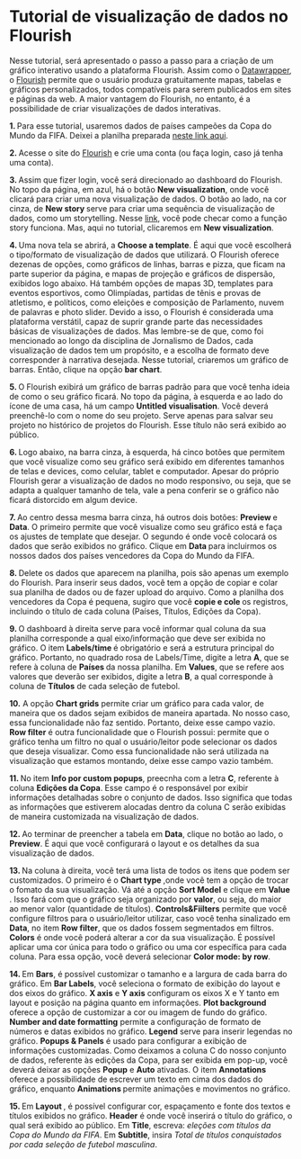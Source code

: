 # Tutorial de visualização de dados no Flourish
<p> Nesse tutorial, será apresentado o passo a passo para a criação de um gráfico interativo usando a plataforma Flourish. Assim como o <a href="https://www.datawrapper.de/"> Datawrapper</a>, o <a href="https://flourish.studio/"> Flourish</a> permite que o usuário produza gratuitamente mapas, tabelas e gráficos personalizados, todos compatíveis para serem publicados em sites e páginas da web. A maior vantagem do Flourish, no entanto, é a possibilidade de criar visualizações de dados interativas. 
  
<p> <b> 1. </b> Para esse tutorial, usaremos dados de países campeões da Copa do Mundo da FIFA. Deixei a planilha preparada <a href="https://docs.google.com/spreadsheets/d/1DZbNlSDODC12Lj6ace1y6IJs6I1UsLNZ1NI7pUBppMg/edit?usp=sharing"> neste link aqui</a>. 
<p> <b> 2. </b> Acesse o site do <a href="https://flourish.studio/"> Flourish</a> e crie uma conta (ou faça login, caso já tenha uma conta).
<p> <b> 3. </b> Assim que fizer login, você será direcionado ao dashboard do Flourish. No topo da página, em azul, há o botão <b> New visualization</b>, onde você clicará para  criar uma nova visualização de dados. O botão ao lado, na cor cinza, de <b> New story </b> serve para criar uma sequência de visualização de dados, como um storytelling. Nesse <a href="https://help.flourish.studio/article/13-creating-a-story"> link</a>, você pode checar como a função story funciona. Mas, aqui no tutorial, clicaremos em <b> New visualization</b>.
<p> <b> 4. </b> Uma nova tela se abrirá, a <b> Choose a template</b>. É aqui que você escolherá o tipo/formato de visualização de dados que utilizará. O Flourish oferece dezenas de opções, como gráficos de linhas, barras e pizza, que ficam na parte superior da página, e mapas de projeção e gráficos de dispersão, exibidos logo abaixo. Há também opções de mapas 3D, templates para eventos esportivos, como Olimpíadas, partidas de tênis e provas de atletismo, e políticos, como eleições e composição de Parlamento, nuvem de palavras e photo slider. Devido a isso, o Flourish é considerada uma plataforma verstátil, capaz de suprir grande parte das necessidades básicas de visualizações de dados. Mas lembre-se de que, como foi mencionado ao longo da disciplina de Jornalismo de Dados, cada visualização de dados tem um propósito, e a escolha de formato deve corresponder à narrativa desejada. Nesse tutorial, criaremos um gráfico de barras. Então, clique na opção <b> bar chart</b>.
<p> <b> 5. </b> O Flourish exibirá um gráfico de barras padrão para que você tenha ideia de como o seu gráfico ficará. No topo da página, à esquerda e ao lado do ícone de uma casa, há um campo <b> Untitled visualisation</b>. Você deverá preenchê-lo com o nome do seu projeto. Serve apenas para salvar seu projeto no histórico de projetos do Flourish. Esse título não será exibido ao público. 
<p> <b> 6. </b> Logo abaixo, na barra cinza, à esquerda, há cinco botões que permitem que você visualize como seu gráfico será exibido em diferentes tamanhos de telas e devices, como celular, tablet e computador. Apesar do próprio Flourish gerar a visualização de dados no modo responsivo, ou seja, que se adapta a qualquer tamanho de tela, vale a pena conferir se o gráfico não ficará distorcido em algum device. 
<p> <b> 7. </b> Ao centro dessa mesma barra cinza, há outros dois botões: <b> Preview </b> e <b> Data</b>. O primeiro permite que você visualize como seu gráfico está e faça os ajustes de template que desejar. O segundo é onde você colocará os dados que serão exibidos no gráfico. Clique em <b> Data </b> para incluirmos os nossos dados dos países vencedores da Copa do Mundo da FIFA.
<p> <b> 8. </b> Delete os dados que aparecem na planilha, pois são apenas um exemplo do Flourish. Para inserir seus dados, você tem a opção de copiar e colar sua planilha de dados ou de fazer upload do arquivo. Como a planilha dos vencedores da Copa é pequena, sugiro que você <b> copie e cole </b> os registros, incluindo o título de cada coluna (Países, Títulos, Edições da Copa).
<p> <b> 9. </b> O dashboard à direita serve para você informar qual coluna da sua planilha corresponde a qual eixo/informação que deve ser exibida no gráfico. O item <b> Labels/time </b> é obrigatório e será a estrutura principal do gráfico. Portanto, no quadrado rosa de Labels/Time, digite a letra <b> A</b>, que se refere à coluna de <b> Países </b> da nossa planilha.  Em <b> Values</b>, que se refere aos valores que deverão ser exibidos, digite a letra <b> B</b>, a qual corresponde à coluna de <b> Títulos</b> de cada seleção de futebol. 
 <p> <b>10.</b> A opção <b>Chart grids</b> permite criar um gráfico para cada valor, de maneira que os dados sejam exibidos de maneira apartada. No nosso caso, essa funcionalidade não faz sentido. Portanto, deixe esse campo vazio. <b>Row filter</b> é outra funcionalidade que o Flourish possui: permite que o gráfico tenha um filtro no qual o usuário/leitor pode selecionar os dados que deseja visualizar. Como essa funcionalidade não será utilizada na visualização que estamos montando, deixe esse campo vazio também. 
<p> <b> 11. </b> No item <b> Info por custom popups</b>, preecnha com a letra <b> C</b>, referente à coluna <b> Edições da Copa</b>. Esse campo é o responsável por exibir informações detalhadas sobre o conjunto de dados. Isso significa que todas as informações que estiverem alocadas dentro da coluna C serão exibidas de maneira customizada na visualização de dados.
<p> <b> 12. </b> Ao terminar de preencher a tabela em <b>Data</b>, clique no botão ao lado, o <b>Preview</b>. É aqui que você configurará o layout e os detalhes da sua visualização de dados.
<p> <b> 13. </b> Na coluna à direita, você terá uma lista de todos os itens que podem ser customizados. O primeiro é o <b> Chart type </b>,onde você tem a opção de trocar o fomato da sua visualização. Vá até a opção <b>Sort Model</b> e clique em <b> Value </b>. Isso fará com que o gráfico seja organizado por <b> valor</b>, ou seja, do maior ao menor valor (quantidade de títulos). <b>Controls&Fiilters</b> permite que você configure filtros para o usuário/leitor utilizar, caso você tenha sinalizado em <b> Data</b>, no item <b>Row filter</b>, que os dados fossem segmentados em filtros. <b>Colors</b> é onde você poderá alterar a cor da sua visualização. É possível aplicar uma cor única para todo o gráfico ou uma cor específica para cada coluna. Para essa opção, você deverá selecionar <b> Color mode: by row</b>.
<p> <b> 14. </b> Em <b>Bars</b>, é possível customizar o tamanho e a largura de cada barra do gráfico. Em <b> Bar Labels</b>, você seleciona o formato de exibição do layout e dos eixos do gráfico. <b> X axis</b> e <b> Y axis</b> configuram os eixos X e Y tanto em layout e posição na página quanto em informações. <b> Plot background</b> oferece a opção de customizar a cor ou imagem de fundo do gráfico. <b>Number and date formatting</b> permite a configuração de formato de números e datas exibidos no gráfico. <b>Legend</b> serve para inserir legendas no gráfico. <b> Popups & Panels</b> é usado para configurar a exibição de informações customizadas. Como deixamos a coluna C do nosso conjunto de dados, referente às edições da Copa, para ser exibida em pop-up, você deverá deixar as opções <b> Popup</b> e <b>Auto</b> ativadas. O item <b> Annotations </b> oferece a possibilidade de escrever um texto em cima dos dados do gráfico, enquanto <b> Animations </b> permite animações e movimentos no gráfico.
<p> <b> 15. </b> Em <b> Layout </b>, é possível configurar cor, espaçamento e fonte dos textos e títulos exibidos no gráfico. <b> Header</b> é onde você inserirá o título do gráfico, o qual será exibido ao público. Em <b> Title</b>, escreva: <i> eleções com títulos da Copa do Mundo da FIFA</i>. Em <b> Subtitle</b>, insira <i> Total de títulos conquistados por cada seleção de futebol masculina</i>.
